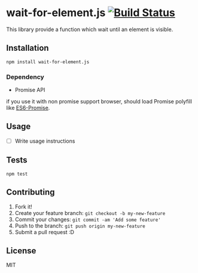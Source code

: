 # wait-for-element.js [![Build Status](https://travis-ci.org/azu/wait-for-element.js.svg?branch=master)](https://travis-ci.org/azu/wait-for-element.js)

This library provide a function which wait until an element is visible.

## Installation

    npm install wait-for-element.js

### Dependency

- Promise API

if you use it with non promise support browser, should load Promise polyfill like [ES6-Promise](https://github.com/jakearchibald/es6-promise "ES6-Promise").

## Usage

- [ ] Write usage instructions

## Tests

    npm test

## Contributing

1. Fork it!
2. Create your feature branch: `git checkout -b my-new-feature`
3. Commit your changes: `git commit -am 'Add some feature'`
4. Push to the branch: `git push origin my-new-feature`
5. Submit a pull request :D

## License

MIT